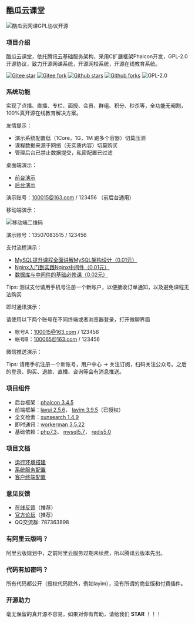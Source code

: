 ## 酷瓜云课堂

![酷瓜云网课GPL协议开源](https://images.gitee.com/uploads/images/2020/1127/092621_3805cf8f_23592.png)

### 项目介绍

酷瓜云课堂，依托腾讯云基础服务架构，采用C扩展框架Phalcon开发，GPL-2.0开源协议，致力开源网课系统，开源网校系统，开源在线教育系统。

[![Gitee star](https://gitee.com/koogua/course-tencent-cloud/badge/star.svg?theme=gitee)](https://gitee.com/koogua/course-tencent-cloud)
[![Gitee fork](https://gitee.com/koogua/course-tencent-cloud/badge/fork.svg?theme=gitee)](https://gitee.com/koogua/course-tencent-cloud)
[![Github stars](https://img.shields.io/github/stars/mindskip/xzs-mysql?logo=github)](https://github.com/xiaochong0302/course-tencent-cloud)
[![Github forks](https://img.shields.io/github/forks/mindskip/xzs-mysql?logo=github)](https://github.com/xiaochong0302/course-tencent-cloud)
![GPL-2.0](https://img.shields.io/static/v1?label=license&message=GPL-2.0&color=blue)

### 系统功能

实现了点播、直播、专栏、面授、会员、群组、积分、秒杀等，全功能无阉割，100%真开源在线教育解决方案。

友情提示：

- 演示系统配置低（1Core，1G，1M 跑多个容器）切莫压测
- 课程数据来源于网络（无实质内容）切莫购买
- 管理后台已禁止数据提交，私密配置已过滤

桌面端演示：

- [前台演示](https://ctc.koogua.com)
- [后台演示](https://ctc.koogua.com/admin)

演示账号：100015@163.com / 123456 （前后台通用）

移动端演示：

![移动端二维码](https://images.gitee.com/uploads/images/2020/1127/093203_265221a2_23592.png)

演示账号：13507083515 / 123456

支付流程演示：

- [MySQL提升课程全面讲解MySQL架构设计（0.01元）](https://ctc.koogua.com/order/confirm?item_id=1390&item_type=1)
- [Nginx入门到实践Nginx中间件（0.01元）](https://ctc.koogua.com/order/confirm?item_id=1286&item_type=1)
- [数据库与中间件的基础必修课（0.02元）](https://ctc.koogua.com/order/confirm?item_id=80&item_type=2)

Tips: 测试支付请用手机号注册一个新账户，以便接收订单通知，以及避免课程无法购买

即时通讯演示：

请使用以下两个账号在不同终端或者浏览器登录，打开微聊界面

- 帐号A：100015@163.com / 123456
- 帐号B：100065@163.com / 123456

微信推送演示：

Tips: 请用手机注册一个新账号，用户中心 -> 关注订阅，扫码关注公众号。之后的登录、购买、退款、直播、咨询等会有消息推送。
 
### 项目组件

- 后台框架：[phalcon 3.4.5](https://phalcon.io)
- 前端框架：[layui 2.5.6](https://layui.com)， [layim 3.9.5](https://www.layui.com/layim)（已授权）
- 全文检索：[xunsearch 1.4.9](http://www.xunsearch.com)
- 即时通讯：[workerman 3.5.22](https://workerman.net)
- 基础依赖：[php7.3](https://php.net)， [mysql5.7](https://mysql.com)， [redis5.0](https://redis.io)

### 项目文档

- [运行环境搭建](https://gitee.com/koogua/course-tencent-cloud/wikis)
- [系统服务配置](https://gitee.com/koogua/course-tencent-cloud/wikis)
- [客户终端配置](https://gitee.com/koogua/course-tencent-cloud/wikis)

### 意见反馈

- [在线反馈](https://gitee.com/koogua/course-tencent-cloud/issues)（推荐）
- [官方论坛](https://koogua.com/forum)（推荐）
- QQ交流群: 787363898

### 有阿里云版吗？

阿里云版规划中，之前阿里云服务过期未续费，所以腾讯云版本先出。

### 代码有加密吗？

所有代码都公开（授权代码除外，例如layim），没有所谓的商业版和付费插件。

### 开源助力

毫无保留的真开源不容易，如果对你有帮助，请给我们 **STAR** ！！！

